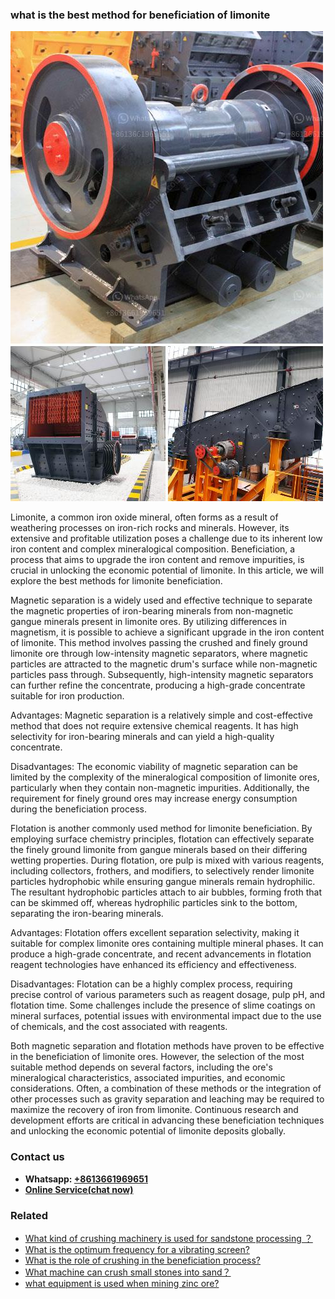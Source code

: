<h3>what is the best method for beneficiation of limonite</h3><img src='1701743018.jpg' alt=''><p>Limonite, a common iron oxide mineral, often forms as a result of weathering processes on iron-rich rocks and minerals. However, its extensive and profitable utilization poses a challenge due to its inherent low iron content and complex mineralogical composition. Beneficiation, a process that aims to upgrade the iron content and remove impurities, is crucial in unlocking the economic potential of limonite. In this article, we will explore the best methods for limonite beneficiation.</p><p>Magnetic separation is a widely used and effective technique to separate the magnetic properties of iron-bearing minerals from non-magnetic gangue minerals present in limonite ores. By utilizing differences in magnetism, it is possible to achieve a significant upgrade in the iron content of limonite. This method involves passing the crushed and finely ground limonite ore through low-intensity magnetic separators, where magnetic particles are attracted to the magnetic drum's surface while non-magnetic particles pass through. Subsequently, high-intensity magnetic separators can further refine the concentrate, producing a high-grade concentrate suitable for iron production.</p><p>Advantages: Magnetic separation is a relatively simple and cost-effective method that does not require extensive chemical reagents. It has high selectivity for iron-bearing minerals and can yield a high-quality concentrate.</p><p>Disadvantages: The economic viability of magnetic separation can be limited by the complexity of the mineralogical composition of limonite ores, particularly when they contain non-magnetic impurities. Additionally, the requirement for finely ground ores may increase energy consumption during the beneficiation process.</p><p>Flotation is another commonly used method for limonite beneficiation. By employing surface chemistry principles, flotation can effectively separate the finely ground limonite from gangue minerals based on their differing wetting properties. During flotation, ore pulp is mixed with various reagents, including collectors, frothers, and modifiers, to selectively render limonite particles hydrophobic while ensuring gangue minerals remain hydrophilic. The resultant hydrophobic particles attach to air bubbles, forming froth that can be skimmed off, whereas hydrophilic particles sink to the bottom, separating the iron-bearing minerals.</p><p>Advantages: Flotation offers excellent separation selectivity, making it suitable for complex limonite ores containing multiple mineral phases. It can produce a high-grade concentrate, and recent advancements in flotation reagent technologies have enhanced its efficiency and effectiveness.</p><p>Disadvantages: Flotation can be a highly complex process, requiring precise control of various parameters such as reagent dosage, pulp pH, and flotation time. Some challenges include the presence of slime coatings on mineral surfaces, potential issues with environmental impact due to the use of chemicals, and the cost associated with reagents.</p><p>Both magnetic separation and flotation methods have proven to be effective in the beneficiation of limonite ores. However, the selection of the most suitable method depends on several factors, including the ore's mineralogical characteristics, associated impurities, and economic considerations. Often, a combination of these methods or the integration of other processes such as gravity separation and leaching may be required to maximize the recovery of iron from limonite. Continuous research and development efforts are critical in advancing these beneficiation techniques and unlocking the economic potential of limonite deposits globally.</p><h3>Contact us</h3><ul><li><strong>Whatsapp:&nbsp;<a href="https://wa.me/8613661969651">+8613661969651</a></strong></li><li><a href="https://swt.shibang-china.com/?git&amp;zhl&amp;what is the best method for beneficiation of limonite"><strong>Online Service(chat now)</strong></a></li></ul><h3>Related</h3><ul><li><a href='What kind of crushing machinery is used for sandstone processing ？.md'>What kind of crushing machinery is used for sandstone processing ？</a></li><li><a href='What is the optimum frequency for a vibrating screen.md'>What is the optimum frequency for a vibrating screen?</a></li><li><a href='What is the role of crushing in the beneficiation process.md'>What is the role of crushing in the beneficiation process?</a></li><li><a href='What machine can crush small stones into sand？.md'>What machine can crush small stones into sand？</a></li><li><a href='what equipment is used when mining zinc ore.md'>what equipment is used when mining zinc ore?</a></li></ul>